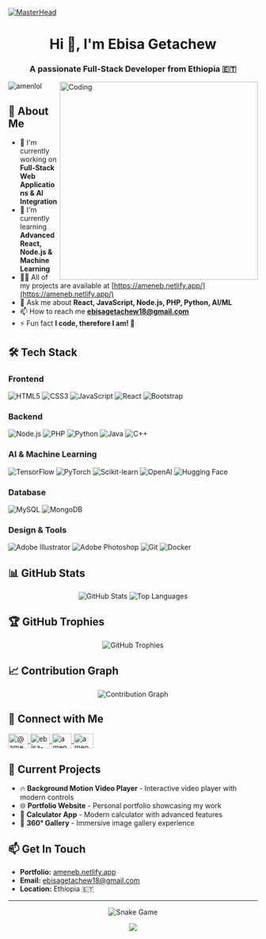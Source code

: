 
[![MasterHead](https://1.bp.blogspot.com/-7A4WynwLsMw/XbBpCXG8fHI/AAAAAAAAMt4/uOa1bpLskYgrwGbllhSu2SDj_Mig8SXJQCLcBGAsYHQ/s1600/2000_600px.gif)](https://ameneb.netlify.app/)

<h1 align="center">Hi 👋, I'm Ebisa Getachew</h1>
<h3 align="center">A passionate Full-Stack Developer from Ethiopia 🇪🇹</h3>

<img align="right" alt="Coding" width="400" src="https://cdn.dribbble.com/users/1162077/screenshots/3848914/programmer.gif">

<p align="left"> <img src="https://komarev.com/ghpvc/?username=amenlol&label=Profile%20views&color=0e75b6&style=flat" alt="amenlol" /> </p>

## 🚀 About Me

- 🔭 I'm currently working on **Full-Stack Web Applications & AI Integration**
- 🌱 I'm currently learning **Advanced React, Node.js & Machine Learning**
- 👨‍💻 All of my projects are available at [https://ameneb.netlify.app/](https://ameneb.netlify.app/)
- 💬 Ask me about **React, JavaScript, Node.js, PHP, Python, AI/ML**
- 📫 How to reach me **ebisagetachew18@gmail.com**
- ⚡ Fun fact **I code, therefore I am! 🚀**

## 🛠️ Tech Stack

### Frontend
![HTML5](https://img.shields.io/badge/-HTML5-E34F26?style=flat-square&logo=html5&logoColor=white)
![CSS3](https://img.shields.io/badge/-CSS3-1572B6?style=flat-square&logo=css3&logoColor=white)
![JavaScript](https://img.shields.io/badge/-JavaScript-F7DF1E?style=flat-square&logo=javascript&logoColor=black)
![React](https://img.shields.io/badge/-React-61DAFB?style=flat-square&logo=react&logoColor=black)
![Bootstrap](https://img.shields.io/badge/-Bootstrap-563D7C?style=flat-square&logo=bootstrap&logoColor=white)

### Backend
![Node.js](https://img.shields.io/badge/-Node.js-339933?style=flat-square&logo=node.js&logoColor=white)
![PHP](https://img.shields.io/badge/-PHP-777BB4?style=flat-square&logo=php&logoColor=white)
![Python](https://img.shields.io/badge/-Python-3776AB?style=flat-square&logo=python&logoColor=white)
![Java](https://img.shields.io/badge/-Java-ED8B00?style=flat-square&logo=java&logoColor=white)
![C++](https://img.shields.io/badge/-C++-00599C?style=flat-square&logo=c%2B%2B&logoColor=white)

### AI & Machine Learning
![TensorFlow](https://img.shields.io/badge/-TensorFlow-FF6F00?style=flat-square&logo=tensorflow&logoColor=white)
![PyTorch](https://img.shields.io/badge/-PyTorch-EE4C2C?style=flat-square&logo=pytorch&logoColor=white)
![Scikit-learn](https://img.shields.io/badge/-Scikit--learn-F7931E?style=flat-square&logo=scikit-learn&logoColor=white)
![OpenAI](https://img.shields.io/badge/-OpenAI-412991?style=flat-square&logo=openai&logoColor=white)
![Hugging Face](https://img.shields.io/badge/-Hugging%20Face-FF6B6B?style=flat-square&logo=huggingface&logoColor=white)

### Database
![MySQL](https://img.shields.io/badge/-MySQL-4479A1?style=flat-square&logo=mysql&logoColor=white)
![MongoDB](https://img.shields.io/badge/-MongoDB-47A248?style=flat-square&logo=mongodb&logoColor=white)

### Design & Tools
![Adobe Illustrator](https://img.shields.io/badge/-Adobe%20Illustrator-FF9A00?style=flat-square&logo=adobe-illustrator&logoColor=white)
![Adobe Photoshop](https://img.shields.io/badge/-Adobe%20Photoshop-31A8FF?style=flat-square&logo=adobe-photoshop&logoColor=white)
![Git](https://img.shields.io/badge/-Git-F05032?style=flat-square&logo=git&logoColor=white)
![Docker](https://img.shields.io/badge/-Docker-2496ED?style=flat-square&logo=docker&logoColor=white)

## 📊 GitHub Stats

<p align="center">
  <img src="https://github-readme-stats.vercel.app/api?username=amenlol&show_icons=true&theme=radical" alt="GitHub Stats" />
  <img src="https://github-readme-stats.vercel.app/api/top-langs/?username=amenlol&layout=compact&theme=radical" alt="Top Languages" />
</p>

## 🏆 GitHub Trophies

<p align="center">
  <img src="https://github-profile-trophy.vercel.app/?username=amenlol&theme=radical&no-frame=false&no-bg=true&margin-w=4" alt="GitHub Trophies" />
</p>

## 📈 Contribution Graph

<p align="center">
  <img src="https://github-readme-activity-graph.vercel.app/graph?username=amenlol&theme=radical" alt="Contribution Graph" />
</p>

## 🤝 Connect with Me

<p align="left">
  <a href="https://twitter.com/amen64413" target="blank">
    <img align="center" src="https://raw.githubusercontent.com/rahuldkjain/github-profile-readme-generator/master/src/images/icons/Social/twitter.svg" alt="@amen64413" height="30" width="40" />
  </a>
  <a href="https://linkedin.com/in/ebisa-getachew-b027b5203" target="blank">
    <img align="center" src="https://raw.githubusercontent.com/rahuldkjain/github-profile-readme-generator/master/src/images/icons/Social/linked-in-alt.svg" alt="ebisa-getachew" height="30" width="40" />
  </a>
  <a href="https://fb.com/amen_eb" target="blank">
    <img align="center" src="https://raw.githubusercontent.com/rahuldkjain/github-profile-readme-generator/master/src/images/icons/Social/facebook.svg" alt="amen_eb" height="30" width="40" />
  </a>
  <a href="https://instagram.com/amen_eb" target="blank">
    <img align="center" src="https://raw.githubusercontent.com/rahuldkjain/github-profile-readme-generator/master/src/images/icons/Social/instagram.svg" alt="amen_eb" height="30" width="40" />
  </a>
</p>

## 🎯 Current Projects

- 🔥 **Background Motion Video Player** - Interactive video player with modern controls
- 🌐 **Portfolio Website** - Personal portfolio showcasing my work
- 📱 **Calculator App** - Modern calculator with advanced features
- 🎨 **360° Gallery** - Immersive image gallery experience

## 📫 Get In Touch

- **Portfolio:** [ameneb.netlify.app](https://ameneb.netlify.app/)
- **Email:** ebisagetachew18@gmail.com
- **Location:** Ethiopia 🇪🇹

---

<div align="center">
  <img src="https://github.com/amenlol/amenlol/blob/output/github-contribution-grid-snake-dark.svg" alt="Snake Game" />
</div>

<p align="center">
  <img src="https://capsule-render.vercel.app/api?type=waving&color=gradient&height=100&section=footer"/>
</p> 
